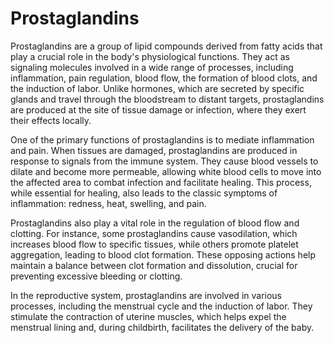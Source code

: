 [//]: # (
source: gpt-40
tags: components
)

# Prostaglandins

Prostaglandins are a group of lipid compounds derived from fatty acids that play a crucial role in the body's physiological functions. They act as signaling molecules involved in a wide range of processes, including inflammation, pain regulation, blood flow, the formation of blood clots, and the induction of labor. Unlike hormones, which are secreted by specific glands and travel through the bloodstream to distant targets, prostaglandins are produced at the site of tissue damage or infection, where they exert their effects locally.

One of the primary functions of prostaglandins is to mediate inflammation and pain. When tissues are damaged, prostaglandins are produced in response to signals from the immune system. They cause blood vessels to dilate and become more permeable, allowing white blood cells to move into the affected area to combat infection and facilitate healing. This process, while essential for healing, also leads to the classic symptoms of inflammation: redness, heat, swelling, and pain.

Prostaglandins also play a vital role in the regulation of blood flow and clotting. For instance, some prostaglandins cause vasodilation, which increases blood flow to specific tissues, while others promote platelet aggregation, leading to blood clot formation. These opposing actions help maintain a balance between clot formation and dissolution, crucial for preventing excessive bleeding or clotting.

In the reproductive system, prostaglandins are involved in various processes, including the menstrual cycle and the induction of labor. They stimulate the contraction of uterine muscles, which helps expel the menstrual lining and, during childbirth, facilitates the delivery of the baby.
